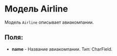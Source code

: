 # Модель Airline

Модель `Airline` описывает авиакомпании.

## Поля:

- **name** - Название авиакомпании. Тип: CharField.
